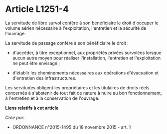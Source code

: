 # Article L1251-4

La servitude de libre survol confère à son bénéficiaire le droit d'occuper le volume aérien nécessaire à l'exploitation,
l'entretien et la sécurité de l'ouvrage.

La servitude de passage confère à son bénéficiaire le droit :

- d'accéder, à titre exceptionnel, aux propriétés privées survolées lorsque aucun autre moyen pour réaliser l'installation,
l'entretien et l'exploitation ne peut être envisagé ;

- d'établir les cheminements nécessaires aux opérations d'évacuation et d'entretien des infrastructures.

Les servitudes obligent les propriétaires et les titulaires de droits réels concernés à s'abstenir de tout fait de nature à
nuire au bon fonctionnement, à l'entretien et à la conservation de l'ouvrage.

**Liens relatifs à cet article**

_Créé par_:

  - ORDONNANCE n°2015-1495 du 18 novembre 2015 - art. 1
